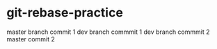 # git-rebase-practice

master branch commit 1
dev branch commmit 1
dev branch commmit 2
master commit 2
